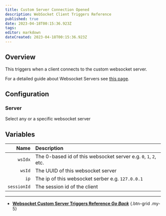 ```yaml
---
title: Custom Server Connection Opened
description: WebSocket Client Triggers Reference
published: true
date: 2023-04-18T00:15:36.923Z
tags: 
editor: markdown
dateCreated: 2023-04-18T00:15:36.923Z
---
```


## Overview
This triggers when a client connects to the custom websocket server.

For a detailed guide about Websocket Servers see [this page](/Servers-Clients/WebSocket-Servers).

## Configuration
### Server
Select any or a specific websocket server

## Variables
Name | Description
----:|:------------
`wsIdx` | The 0-based id of this websocket server e.g. `0`, `1`, `2`, etc.
`wsId` | The UUID of this websocket server
`ip` | The ip of this websocket serber e.g. `127.0.0.1`
`sessionId` | The session id of the client

---

- [<i class="mdi mdi-chevron-left"></i>**Websocket Custom Server Triggers Reference *Go Back***](/Triggers/Core/Websocket/Custom-Server)
{.btn-grid .my-5}